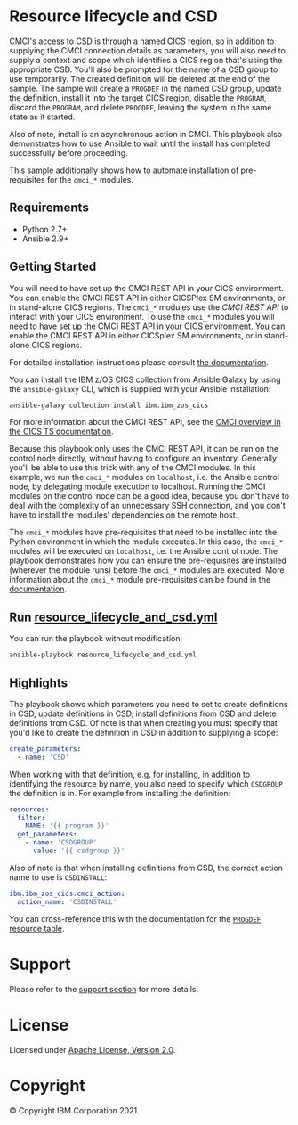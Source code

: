 # Resource lifecycle and CSD

CMCI's access to CSD is through a named CICS region, so in addition to
supplying the CMCI connection details as parameters, you will also need to
supply a context and scope which identifies a CICS region that's using the
appropriate CSD. You'll also be prompted for the name of a CSD group to use
temporarily. The created definition will be deleted at the end of the
sample. The sample will create a `PROGDEF` in the named CSD group,
update the definition, install it into the target CICS region, disable the
`PROGRAM`, discard the `PROGRAM`, and delete `PROGDEF`, leaving the system
in the same state as it started.

Also of note, install is an asynchronous action in CMCI. This playbook also
demonstrates how to use Ansible to wait until the install has completed
successfully before proceeding.

This sample additionally shows how to automate installation of
pre-requisites for the `cmci_*` modules.

## Requirements

- Python 2.7+
- Ansible 2.9+

## Getting Started

You will need to have set up the CMCI REST API in your CICS environment. You
can enable the CMCI REST API in either CICSPlex SM environments, or in
stand-alone CICS regions. The `cmci_*` modules use the *CMCI REST API* to
interact with your CICS environment. To use the `cmci_*` modules you
will need to have set up the CMCI REST API in your CICS environment. You can
enable the CMCI REST API in either CICSplex SM environments, or in stand-alone
CICS regions.

For detailed installation instructions please consult
[the documentation](https://ibm.github.io/z_ansible_collections_doc/installation/installation.html).

You can install the IBM z/OS CICS collection from Ansible Galaxy by using the
`ansible-galaxy` CLI, which is supplied with your Ansible installation:

```bash
ansible-galaxy collection install ibm.ibm_zos_cics
```

For more information about the CMCI REST API, see the
[CMCI overview in the CICS TS documentation](https://www.ibm.com/docs/en/cics-ts/latest?topic=fundamentals-cics-management-client-interface-cmci).

Because this playbook only uses the CMCI REST API, it can be run on the control
node directly, without having to configure an inventory. Generally you'll be
able to use this trick with any of the CMCI modules. In this example, we run
the `cmci_*` modules on `localhost`, i.e. the Ansible control node, by delegating
module execution to localhost. Running the CMCI modules on the control node can
be a good idea, because you don't have to deal with the complexity of an
unnecessary SSH connection, and you don't have to install the modules'
dependencies on the remote host.

The `cmci_*` modules have pre-requisites that need to be installed into the
Python environment in which the module executes. In this case, the `cmci_*`
modules will be executed on `localhost`, i.e. the Ansible control node.
The playbook demonstrates how you can ensure the pre-requisites are installed
(wherever the module runs) before the `cmci_*` modules are executed. More
information about the `cmci_*` module pre-requisites can be found in the
[documentation](https://ibm.github.io/z_ansible_collections_doc/ibm_zos_cics/docs/source/requirements_managed.html).

## Run [resource_lifecycle_and_csd.yml](resource_lifecycle_and_csd.yml)

You can run the playbook without modification:

```bash
ansible-playbook resource_lifecycle_and_csd.yml
````

## Highlights

The playbook shows which parameters you need to set to create definitions in CSD,
update definitions in CSD, install definitions from CSD and delete definitions
from CSD. Of note is that when creating you must specify that you'd like to
create the definition in CSD in addition to supplying a scope:

```yaml
create_parameters:
  - name: 'CSD'
```

When working with that definition, e.g. for installing, in addition to
identifying the resource by name, you also need to specify which `CSDGROUP` the
definition is in. For example from installing the definition:

```yaml
resources:
  filter:
    NAME: '{{ program }}'
  get_parameters:
    - name: 'CSDGROUP'
      value: '{{ csdgroup }}'
```

Also of note is that when installing definitions from CSD, the correct action
name to use is `CSDINSTALL`:

```yaml
ibm.ibm_zos_cics.cmci_action:
  action_name: 'CSDINSTALL'
```

You can cross-reference this with the documentation for the
[`PROGDEF` resource table](https://www.ibm.com/docs/en/cics-ts/latest?topic=tables-progdef-resource-table).

# Support

Please refer to the [support section](../../../../README.md/#support) for more details.

# License

Licensed under [Apache License, Version 2.0](https://opensource.org/licenses/Apache-2.0).

# Copyright

© Copyright IBM Corporation 2021.
